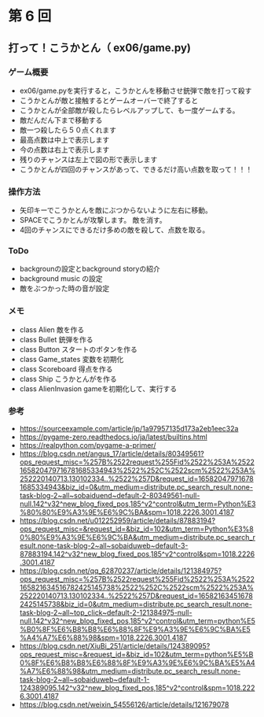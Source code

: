 # 第 6 回
## 打って！こうかとん（ ex06/game.py)
### ゲーム概要
- ex06/game.pyを実行すると，こうかとんを移動させ銃弾で敵を打って殺す
- こうかとんが敵と接触するとゲームオーバーで終了すると　
- こうかとんが全部敵が殺したらレベルアップして、も一度ゲームする。
- 敵だんだん下まで移動する
- 敵一つ殺したら５０点くれます
- 最高点数は中上で表示します
- 今の点数は右上で表示します
- 残りのチャンスは左上で図の形で表示します
- こうかとんが四回のチャンスがあって、できるだけ高い点数を取って！！！
### 操作方法
- 矢印キーでこうかとんを敵にぶつからないように左右に移動。
- SPACEでこうかとんが攻撃します。 敵を消す。
- 4回のチャンスにできるだけ多めの敵を殺して、点数を取る。
### ToDo
- backgrounの設定とbackground storyの紹介
- background music の設定
- 敵をぶつかった時の音が設定
### メモ
- class Alien   敵を作る
- class Bullet  銃弾を作る
- class Button  スタートのボタンを作る
- class Game_states 変数を初期化
- class Scoreboard  得点を作る
- class Ship    こうかとんがを作る
- class AlienInvasion   gameを初期化して、実行する
### 参考
- https://sourceexample.com/article/jp/1a97957135d173a2eb1eec32a
- https://pygame-zero.readthedocs.io/ja/latest/builtins.html
- https://realpython.com/pygame-a-primer/
- https://blog.csdn.net/angus_17/article/details/80349561?ops_request_misc=%257B%2522request%255Fid%2522%253A%2522165820479716781685334943%2522%252C%2522scm%2522%253A%252220140713.130102334..%2522%257D&request_id=165820479716781685334943&biz_id=0&utm_medium=distribute.pc_search_result.none-task-blog-2~all~sobaiduend~default-2-80349561-null-null.142^v32^new_blog_fixed_pos,185^v2^control&utm_term=Python%E3%80%80%E9%A3%9E%E6%9C%BA&spm=1018.2226.3001.4187
- https://blog.csdn.net/u012252959/article/details/87883194?ops_request_misc=&request_id=&biz_id=102&utm_term=Python%E3%80%80%E9%A3%9E%E6%9C%BA&utm_medium=distribute.pc_search_result.none-task-blog-2~all~sobaiduweb~default-3-87883194.142^v32^new_blog_fixed_pos,185^v2^control&spm=1018.2226.3001.4187
- https://blog.csdn.net/qq_62870237/article/details/121384975?ops_request_misc=%257B%2522request%255Fid%2522%253A%2522165821634516782425145738%2522%252C%2522scm%2522%253A%252220140713.130102334..%2522%257D&request_id=165821634516782425145738&biz_id=0&utm_medium=distribute.pc_search_result.none-task-blog-2~all~top_click~default-2-121384975-null-null.142^v32^new_blog_fixed_pos,185^v2^control&utm_term=python%E5%B0%8F%E6%B8%B8%E6%88%8F%E9%A3%9E%E6%9C%BA%E5%A4%A7%E6%88%98&spm=1018.2226.3001.4187
- https://blog.csdn.net/XiuBi_251/article/details/124389095?ops_request_misc=&request_id=&biz_id=102&utm_term=python%E5%B0%8F%E6%B8%B8%E6%88%8F%E9%A3%9E%E6%9C%BA%E5%A4%A7%E6%88%98&utm_medium=distribute.pc_search_result.none-task-blog-2~all~sobaiduweb~default-1-124389095.142^v32^new_blog_fixed_pos,185^v2^control&spm=1018.2226.3001.4187
- https://blog.csdn.net/weixin_54556126/article/details/121679078
